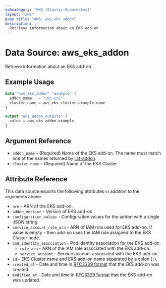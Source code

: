 ```yaml
---
subcategory: "EKS (Elastic Kubernetes)"
layout: "aws"
page_title: "AWS: aws_eks_addon"
description: |-
  Retrieve information about an EKS add-on
---
```


# Data Source: aws_eks_addon

Retrieve information about an EKS add-on.

## Example Usage

```terraform
data "aws_eks_addon" "example" {
  addon_name   = "vpc-cni"
  cluster_name = aws_eks_cluster.example.name
}

output "eks_addon_outputs" {
  value = aws_eks_addon.example
}
```

## Argument Reference

* `addon_name` – (Required) Name of the EKS add-on. The name must match one of
  the names returned by [list-addon](https://docs.aws.amazon.com/cli/latest/reference/eks/list-addons.html).
* `cluster_name` – (Required) Name of the EKS Cluster.

## Attribute Reference

This data source exports the following attributes in addition to the arguments above:

* `arn` - ARN of the EKS add-on.
* `addon_version` - Version of EKS add-on.
* `configuration_values` - Configuration values for the addon with a single JSON string.
* `service_account_role_arn` - ARN of IAM role used for EKS add-on. If value is empty -
  then add-on uses the IAM role assigned to the EKS Cluster node.
* `pod_identity_association` - Pod identity association for the EKS add-on.
    * `role_arn` - ARN of the IAM role associated with the EKS add-on.
    * `service_account` - Service account associated with the EKS add-on.
* `id` - EKS Cluster name and EKS add-on name separated by a colon (`:`).
* `created_at` - Date and time in [RFC3339 format](https://tools.ietf.org/html/rfc3339#section-5.8) that the EKS add-on was created.
* `modified_at` - Date and time in [RFC3339 format](https://tools.ietf.org/html/rfc3339#section-5.8) that the EKS add-on was updated.
